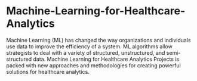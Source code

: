 # Machine-Learning-for-Healthcare-Analytics
Machine Learning (ML) has changed the way organizations and individuals use data to improve the efficiency of a system. ML algorithms allow strategists to deal with a variety of structured, unstructured, and semi-structured data. Machine Learning for Healthcare Analytics Projects is packed with new approaches and methodologies for creating powerful solutions for healthcare analytics.
